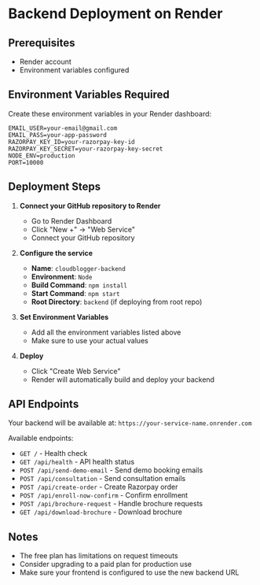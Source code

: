 # Backend Deployment on Render

## Prerequisites
- Render account
- Environment variables configured

## Environment Variables Required

Create these environment variables in your Render dashboard:

```
EMAIL_USER=your-email@gmail.com
EMAIL_PASS=your-app-password
RAZORPAY_KEY_ID=your-razorpay-key-id
RAZORPAY_KEY_SECRET=your-razorpay-key-secret
NODE_ENV=production
PORT=10000
```

## Deployment Steps

1. **Connect your GitHub repository to Render**
   - Go to Render Dashboard
   - Click "New +" → "Web Service"
   - Connect your GitHub repository

2. **Configure the service**
   - **Name**: `cloudblogger-backend`
   - **Environment**: `Node`
   - **Build Command**: `npm install`
   - **Start Command**: `npm start`
   - **Root Directory**: `backend` (if deploying from root repo)

3. **Set Environment Variables**
   - Add all the environment variables listed above
   - Make sure to use your actual values

4. **Deploy**
   - Click "Create Web Service"
   - Render will automatically build and deploy your backend

## API Endpoints

Your backend will be available at: `https://your-service-name.onrender.com`

Available endpoints:
- `GET /` - Health check
- `GET /api/health` - API health status
- `POST /api/send-demo-email` - Send demo booking emails
- `POST /api/consultation` - Send consultation emails
- `POST /api/create-order` - Create Razorpay order
- `POST /api/enroll-now-confirm` - Confirm enrollment
- `POST /api/brochure-request` - Handle brochure requests
- `GET /api/download-brochure` - Download brochure

## Notes

- The free plan has limitations on request timeouts
- Consider upgrading to a paid plan for production use
- Make sure your frontend is configured to use the new backend URL 